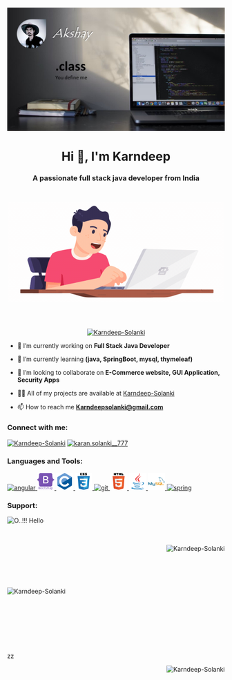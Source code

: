 ![logo](https://github.com/axxy4/axxy4/blob/main/Akki1.jpg)

<h1 align="center">Hi 👋, I'm Karndeep</h1>
<h3 align="center">A passionate full stack java developer from India</h3><br>

<p align="center"><img align="center" alt="coding" width="500" src="https://github.com/axxy4/axxy4/blob/main/Nakum1.gif"></p><br><br>

<p align="center"> <a href="https://github.com/ryo-ma/github-profile-trophy"><img src="https://github-profile-trophy.vercel.app/?username=Karndeep-Solanki" alt="Karndeep-Solanki" /></a> </p>



- 🔭 I’m currently working on **Full Stack Java Developer**

- 🌱 I’m currently learning **(java, SpringBoot, mysql, thymeleaf)**

- 👯 I’m looking to collaborate on **E-Commerce website, GUI Application, Security Apps**

- 👨‍💻 All of my projects are available at [Karndeep-Solanki
](Karndeep-Solanki
)

- 📫 How to reach me **Karndeepsolanki@gmail.com**

<h3 align="left">Connect with me:</h3>
<p align="left">
<a href="https://www.linkedin.com/in/karndeep-solanki-003396191" target="blank"><img align="center" src="https://raw.githubusercontent.com/rahuldkjain/github-profile-readme-generator/master/src/images/icons/Social/linked-in-alt.svg" alt="Karndeep-Solanki" height="30" width="40" /></a>
<a href="https://instagram.com/karan.solanki__777" target="blank"><img align="center" src="https://raw.githubusercontent.com/rahuldkjain/github-profile-readme-generator/master/src/images/icons/Social/instagram.svg" alt="karan.solanki__777" height="30" width="40" /></a>
</p>

<h3 align="left">Languages and Tools:</h3>
<p align="left"> <a href="https://angular.io" target="_blank" rel="noreferrer"> <img src="https://angular.io/assets/images/logos/angular/angular.svg" alt="angular" width="40" height="40"/> </a> <a href="https://getbootstrap.com" target="_blank" rel="noreferrer"> <img src="https://raw.githubusercontent.com/devicons/devicon/master/icons/bootstrap/bootstrap-plain-wordmark.svg" alt="bootstrap" width="40" height="40"/> </a> <a href="https://www.cprogramming.com/" target="_blank" rel="noreferrer"> <img src="https://raw.githubusercontent.com/devicons/devicon/master/icons/c/c-original.svg" alt="c" width="40" height="40"/> </a> <a href="https://www.w3schools.com/css/" target="_blank" rel="noreferrer"> <img src="https://raw.githubusercontent.com/devicons/devicon/master/icons/css3/css3-original-wordmark.svg" alt="css3" width="40" height="40"/> </a> <a href="https://git-scm.com/" target="_blank" rel="noreferrer"> <img src="https://www.vectorlogo.zone/logos/git-scm/git-scm-icon.svg" alt="git" width="40" height="40"/> </a> <a href="https://www.w3.org/html/" target="_blank" rel="noreferrer"> <img src="https://raw.githubusercontent.com/devicons/devicon/master/icons/html5/html5-original-wordmark.svg" alt="html5" width="40" height="40"/> </a> <a href="https://www.java.com" target="_blank" rel="noreferrer"> <img src="https://raw.githubusercontent.com/devicons/devicon/master/icons/java/java-original.svg" alt="java" width="40" height="40"/> </a> <a href="https://www.mysql.com/" target="_blank" rel="noreferrer"> <img src="https://raw.githubusercontent.com/devicons/devicon/master/icons/mysql/mysql-original-wordmark.svg" alt="mysql" width="40" height="40"/> </a> <a href="https://spring.io/" target="_blank" rel="noreferrer"> <img src="https://www.vectorlogo.zone/logos/springio/springio-icon.svg" alt="spring" width="40" height="40"/> </a> </p>

<h3 align="left">Support:</h3>
<p><a href="https://www.buymeacoffee.com/O..!!! Hello "> <img align="left" src="https://cdn.buymeacoffee.com/buttons/v2/default-yellow.png" height="50" width="210" alt="O..!!! Hello " /></a></p><br><br><br>

<p><img align="right" src="https://github-readme-stats.vercel.app/api/top-langs?username=Karndeep-Solanki&show_icons=true&locale=en&layout=compact" alt="Karndeep-Solanki" /></p><br><br><br><br><br>



<p>&nbsp;<img align="left" src="https://github-readme-stats.vercel.app/api?username=Karndeep-Solanki&show_icons=true&locale=en" alt="Karndeep-Solanki" /></p><br><br><br><br><br><br><br>zz

<p><img align="right" src="https://github-readme-streak-stats.herokuapp.com/?user=Karndeep-Solanki&" alt="Karndeep-Solanki" /></p>

